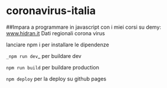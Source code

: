 # coronavirus-italia
##Impara a programmare in javascript con i miei corsi su demy: www.hidran.it
Dati regionali corona virus

lanciare npm i per installare le dipendenze

`_npm run dev`_ per buildare  dev

`npm run build` per buildare production

`npm deploy` per la deploy su github pages
